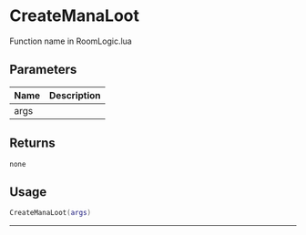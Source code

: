 # CreateManaLoot

Function name in RoomLogic.lua

## Parameters

| Name | Description |
| ---- | ----------- |
| args |             |

## Returns

`none`

## Usage

```lua
CreateManaLoot(args)
```

---
